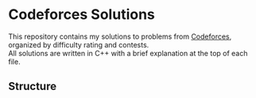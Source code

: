 # Codeforces Solutions

This repository contains my solutions to problems from [Codeforces](https://codeforces.com/), organized by difficulty rating and contests.  
All solutions are written in C++ with a brief explanation at the top of each file.

## Structure

